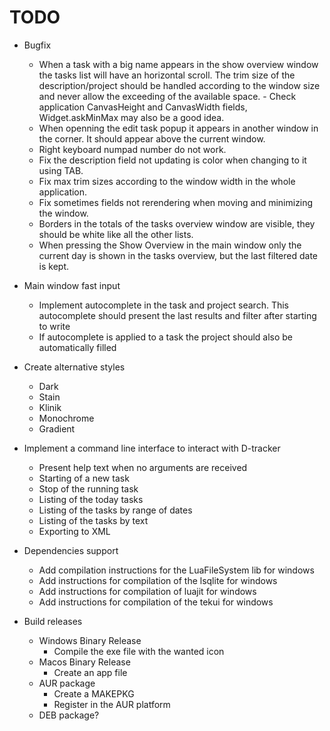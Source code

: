 # TODO

* Bugfix
    + When a task with a big name appears in the show overview window the tasks list will have an horizontal scroll. The trim size of the description/project should be handled according to the window size and never allow the exceeding of the available space. - Check application CanvasHeight and CanvasWidth fields, Widget.askMinMax may also be a good idea.
    + When openning the edit task popup it appears in another window in the corner. It should appear above the current window.
    + Right keyboard numpad number do not work.
    + Fix the description field not updating is color when changing to it using TAB.
    + Fix max trim sizes according to the window width in the whole application.
    + Fix sometimes fields not rerendering when moving and minimizing the window.
    + Borders in the totals of the tasks overview window are visible, they should be white like all the other lists.
    + When pressing the Show Overview in the main window only the current day is shown in the tasks overview, but the last filtered date is kept.

* Main window fast input
    + Implement autocomplete in the task and project search. This autocomplete should present the last results and filter after starting to write
    + If autocomplete is applied to a task the project should also be automatically filled

* Create alternative styles
    + Dark
    + Stain
    + Klinik
    + Monochrome
    + Gradient

* Implement a command line interface to interact with D-tracker
    + Present help text when no arguments are received
    + Starting of a new task
    + Stop of the running task
    + Listing of the today tasks
    + Listing of the tasks by range of dates
    + Listing of the tasks by text
    + Exporting to XML

* Dependencies support
    + Add compilation instructions for the LuaFileSystem lib for windows
    + Add instructions for compilation of the lsqlite for windows
    + Add instructions for compilation of luajit for windows
    + Add instructions for compilation of the tekui for windows

* Build releases
    + Windows Binary Release
        - Compile the exe file with the wanted icon
    + Macos Binary Release
        - Create an app file
    + AUR package
        - Create a MAKEPKG
        - Register in the AUR platform
    + DEB package?

